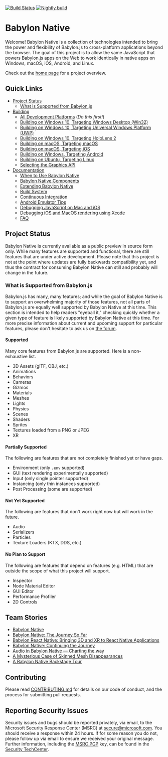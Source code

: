 [![Build Status](https://dev.azure.com/babylonjs/ContinousIntegration/_apis/build/status/BabylonNative%20CI?branchName=master)](https://dev.azure.com/babylonjs/ContinousIntegration/_build/latest?definitionId=6&branchName=master)
[![Nightly build](https://github.com/BabylonJS/BabylonNative/workflows/Nightly%20build/badge.svg)](https://github.com/BabylonJS/BabylonNative/actions?query=workflow%3A%22Nightly+build%22)

# Babylon Native

Welcome! Babylon Native is a collection of technologies intended to bring 
the power and flexibility of Babylon.js to cross-platform applications beyond the 
browser. The goal of this project is to allow the same JavaScript that powers Babylon.js 
apps on the Web to work identically in native apps on Windows, macOS, iOS, Android, and 
Linux.

Check out the [home page](https://aka.ms/Bnative) for a project overview.

## Quick Links

- [Project Status](#project-status)
  - [What is Supported from Babylon.js](#what-is-supported-from-babylonjs)
- [Building](BUILDING.md#building)
  - [All Development Platforms](BUILDING.md#all-development-platforms) (_Do this first!_)
  - [Building on Windows 10, Targeting Windows Desktop (Win32)](BUILDING.md#building-on-windows-10-targeting-windows-desktop-win32)
  - [Building on Windows 10, Targeting Universal Windows Platform (UWP)](BUILDING.md#building-on-windows-10-targeting-universal-windows-platform-uwp)
  - [Building on Windows 10, Targeting HoloLens 2](BUILDING.md#building-on-windows-10-targeting-hololens-2)
  - [Building on macOS, Targeting macOS](BUILDING.md#building-on-macos-targeting-macos)
  - [Building on macOS, Targeting iOS](BUILDING.md#building-on-macos-targeting-ios)
  - [Building on Windows, Targeting Android](BUILDING.md#building-on-windows-targeting-android)
  - [Building on Ubuntu, Targeting Linux](BUILDING.md#building-on-ubuntu-targeting-linux)
  - [Selecting the Graphics API](BUILDING.md#selecting-the-graphics-api)
- [Documentation](Documentation/Readme.md)
  - [When to Use Babylon Native](Documentation/WhenToUseBabylonNative.md)
  - [Babylon Native Components](Documentation/Components.md)
  - [Extending Babylon Native](Documentation/Extending.md)
  - [Build System](Documentation/BuildSystem.md)
  - [Continuous Integration](ContinuousIntegration.md)
  - [Android Emulator Tips](Documentation/AndroidEmulator.md)
  - [Debugging JavaScript on Mac and iOS](DebugJavascriptMacIOS.md)
  - [Debugging iOS and MacOS rendering using Xcode](DebugRenderedFrameMetal.md)
  - [FAQ](Documentation/FAQ.md)

## Project Status

Babylon Native is currently available as a public preview in source form only. While many
features are supported and functional, there are still features that are under active
development. Please note that this project is not at the point where updates are fully
backwards compatibility yet, and thus the contract for consuming Babylon Native can still
and probably will change in the future.

### What is Supported from Babylon.js

Babylon.js has many, many features; and while the goal of Babylon Native is to
support an overwhelming majority of those features, not all parts of Babylon.js
are equally well supported by Babylon Native at this time. This section is
intended to help readers "eyeball it," checking quickly whether a given type of
feature is likely supported by Babylon Native at this time. For more precise
information about current and upcoming support for particular features, please
don't hesitate to ask us on [the forum](https://forum.babylonjs.com/c/questions/).

#### Supported

Many core features from Babylon.js are supported. Here is a non-exhaustive list.

- 3D Assets (glTF, OBJ, etc.)
- Animations
- Behaviors
- Cameras
- Gizmos
- Materials
- Meshes
- Lights
- Physics
- Scenes
- Shaders
- Sprites
- Textures loaded from a PNG or JPEG
- XR

#### Partially Supported

The following are features that are not completely finished yet or have gaps.

- Environment (only `.env` supported)
- GUI (text rendering experimentally supported)
- Input (only single pointer supported)
- Instancing (only thin instances supported)
- Post Processing (some are supported)

#### Not Yet Supported

The following are features that don't work right now but will work in the future.

- Audio
- Serializers
- Particles
- Texture Loaders (KTX, DDS, etc.)

#### No Plan to Support

The following are features that depend on features (e.g. HTML) that are outside
the scope of what this project will support.

- Inspector
- Node Material Editor
- GUI Editor
- Performance Profiler
- 2D Controls

## Team Stories
- [Babylon Native](https://medium.com/@babylonjs/babylon-native-821f1694fffc)
- [Babylon Native: The Journey So Far](https://babylonjs.medium.com/babylon-native-the-journey-so-far-7dc44c049d90)
- [Babylon React Native: Bringing 3D and XR to React Native Applications](https://babylonjs.medium.com/babylon-react-native-bringing-3d-and-xr-to-react-native-applications-7928b55acc85)
- [Babylon Native: Continuing the Journey](https://babylonjs.medium.com/babylon-native-the-continuing-the-journey-e00a7dc8157b)
- [Audio in Babylon Native — Charting the way](https://babylonjs.medium.com/audio-in-babylon-native-charting-the-way-c6bc6d5c0d74)
- [A Mysterious Case of Skinned Mesh Disappearances](https://babylonjs.medium.com/a-mysterious-case-of-skinned-mesh-disappearances-5fee23dd9cd6)
- [A Babylon Native Backstage Tour](https://babylonjs.medium.com/a-babylon-native-backstage-tour-f9004bebc7fb)

## Contributing

Please read [CONTRIBUTING.md](./CONTRIBUTING.md) for details on our code of conduct, and 
the process for submitting pull requests.

## Reporting Security Issues

Security issues and bugs should be reported privately, via email, to the Microsoft 
Security Response Center (MSRC) at [secure@microsoft.com](mailto:secure@microsoft.com). 
You should receive a response within 24 hours. If for some reason you do not, please 
follow up via email to ensure we received your original message. Further information, 
including the [MSRC PGP](https://technet.microsoft.com/en-us/security/dn606155) key, can 
be found in the [Security TechCenter](https://technet.microsoft.com/en-us/security/default).
